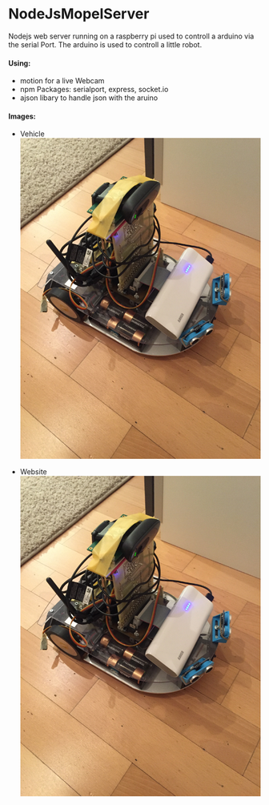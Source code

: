 # NodeJsMopelServer
Nodejs web server running on a raspberry pi used to controll a
arduino via the serial Port. The arduino is used to controll a little robot.

#### Using: ####
* motion for a live Webcam
* npm Packages: serialport, express, socket.io
* ajson libary to handle json with the aruino

#### Images: ####
* Vehicle
![Image](https://raw.githubusercontent.com/jufabeck2202/NodeJsMopelServer/master/vehicle.JPG)

* Website
![Image](https://raw.githubusercontent.com/jufabeck2202/NodeJsMopelServer/master/vehicle.JPG)
